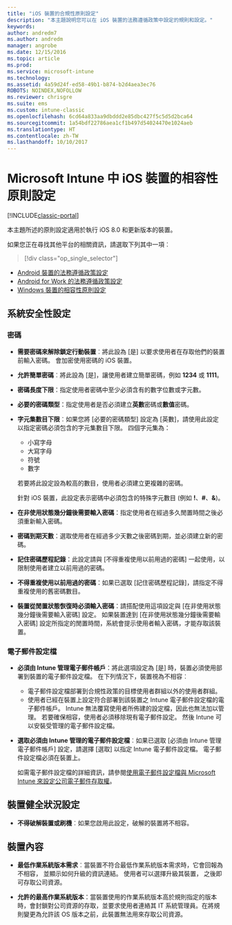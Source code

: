 ```yaml
---
title: "iOS 裝置的合規性原則設定"
description: "本主題說明您可以在 iOS 裝置的法務遵循政策中設定的規則和設定。"
keywords: 
author: andredm7
ms.author: andredm
manager: angrobe
ms.date: 12/15/2016
ms.topic: article
ms.prod: 
ms.service: microsoft-intune
ms.technology: 
ms.assetid: 4a59d24f-ed58-49b1-b874-b2d4aea3ec76
ROBOTS: NOINDEX,NOFOLLOW
ms.reviewer: chrisgre
ms.suite: ems
ms.custom: intune-classic
ms.openlocfilehash: 6cd64a833aa9dbddd2e85dbc427f5c5d5d2bca64
ms.sourcegitcommit: 1a54bdf22786aea1cf1b497d54024470e1024aeb
ms.translationtype: HT
ms.contentlocale: zh-TW
ms.lasthandoff: 10/10/2017
---
```

# <a name="compliance-policy-settings-for-ios-devices-in-microsoft-intune"></a>Microsoft Intune 中 iOS 裝置的相容性原則設定

[!INCLUDE[classic-portal](../includes/classic-portal.md)]

本主題所述的原則設定適用於執行 iOS 8.0 和更新版本的裝置。

如果您正在尋找其他平台的相關資訊，請選取下列其中一項︰
> [!div class="op_single_selector"]
- [Android 裝置的法務遵循政策設定](android-compliance-policy-settings-in-microsoft-intune.md)
- [Android for Work 的法務遵循政策設定](afw-compliance-policy-settings-in-microsoft-intune.md)
- [Windows 裝置的相容性原則設定](windows-compliance-policy-settings-in-microsoft-intune.md)

## <a name="system-security-settings"></a>系統安全性設定
### <a name="password"></a>密碼
- **需要密碼來解除鎖定行動裝置**︰將此設為 [是] 以要求使用者在存取他們的裝置前輸入密碼。 會加密使用密碼的 iOS 裝置。

- **允許簡單密碼**︰將此設為 [是]，讓使用者建立簡單密碼，例如 **1234** 或 **1111**。

-  **密碼長度下限**：指定使用者密碼中至少必須含有的數字位數或字元數。

- **必要的密碼類型**：指定使用者是否必須建立**英數**密碼或**數值**密碼。

- **字元集數目下限**︰如果您將 [必要的密碼類型] 設定為 [英數]，請使用此設定以指定密碼必須包含的字元集數目下限。 四個字元集為：
  -   小寫字母
  -   大寫字母
  -   符號
  -   數字

  若要將此設定設為較高的數目，使用者必須建立更複雜的密碼。

  針對 iOS 裝置，此設定表示密碼中必須包含的特殊字元數目 (例如 **!**、**#**、**&amp;**)。

- **在非使用狀態幾分鐘後需要輸入密碼**：指定使用者在經過多久閒置時間之後必須重新輸入密碼。

- **密碼到期天數**：選取使用者在經過多少天數之後密碼到期，並必須建立新的密碼。

- **記住密碼歷程記錄**：此設定請與 [不得重複使用以前用過的密碼] 一起使用，以限制使用者建立以前用過的密碼。

- **不得重複使用以前用過的密碼**：如果已選取 [記住密碼歷程記錄]，請指定不得重複使用的舊密碼數目。

- **裝置從閒置狀態恢復時必須輸入密碼**：請搭配使用這項設定與 [在非使用狀態幾分鐘後需要輸入密碼] 設定。 如果裝置達到 [在非使用狀態幾分鐘後需要輸入密碼] 設定所指定的閒置時間，系統會提示使用者輸入密碼，才能存取該裝置。

### <a name="email-profile"></a>電子郵件設定檔
- **必須由 Intune 管理電子郵件帳戶**：將此選項設定為 [是] 時，裝置必須使用部署到裝置的電子郵件設定檔。 在下列情況下，裝置視為不相容︰
  - 電子郵件設定檔部署到合規性政策的目標使用者群組以外的使用者群組。
  - 使用者已經在裝置上設定符合部署到該裝置之 Intune 電子郵件設定檔的電子郵件帳戶。 Intune 無法覆寫使用者所佈建的設定檔，因此也無法加以管理。 若要確保相容，使用者必須移除現有電子郵件設定。 然後 Intune 可以安裝受管理的電子郵件設定檔。

- **選取必須由 Intune 管理的電子郵件設定檔**︰如果已選取 [必須由 Intune 管理電子郵件帳戶] 設定，請選擇 [選取] 以指定 Intune 電子郵件設定檔。 電子郵件設定檔必須在裝置上。

     如需電子郵件設定檔的詳細資訊，請參閱[使用電子郵件設定檔與 Microsoft Intune 來設定公司電子郵件存取權](configure-access-to-corporate-email-using-email-profiles-with-microsoft-intune.md)。

## <a name="device-health-settings"></a>裝置健全狀況設定

- **不得破解裝置或刷機**︰如果您啟用此設定，破解的裝置將不相容。

##  <a name="device-properties"></a>裝置內容
- **最低作業系統版本需求**︰當裝置不符合最低作業系統版本需求時，它會回報為不相容，
並顯示如何升級的資訊連結。 使用者可以選擇升級其裝置， 之後即可存取公司資源。

- **允許的最高作業系統版本**：當裝置使用的作業系統版本高於規則指定的版本時，會封鎖對公司資源的存取，並要求使用者連絡其 IT 系統管理員。在將規則變更為允許該 OS 版本之前，此裝置無法用來存取公司資源。

